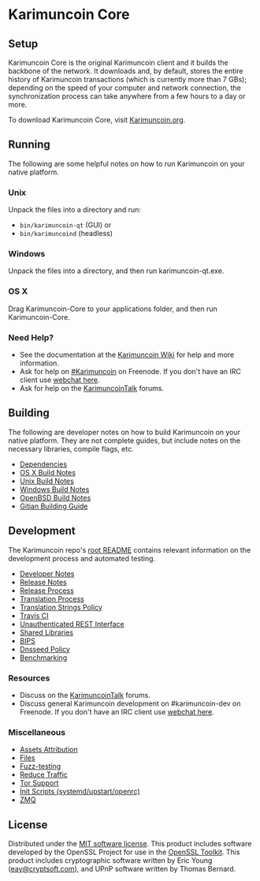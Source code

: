 Karimuncoin Core
=============

Setup
---------------------
Karimuncoin Core is the original Karimuncoin client and it builds the backbone of the network. It downloads and, by default, stores the entire history of Karimuncoin transactions (which is currently more than 7 GBs); depending on the speed of your computer and network connection, the synchronization process can take anywhere from a few hours to a day or more.

To download Karimuncoin Core, visit [Karimuncoin.org](https://Karimuncoin.org).

Running
---------------------
The following are some helpful notes on how to run Karimuncoin on your native platform.

### Unix

Unpack the files into a directory and run:

- `bin/karimuncoin-qt` (GUI) or
- `bin/karimuncoind` (headless)

### Windows

Unpack the files into a directory, and then run karimuncoin-qt.exe.

### OS X

Drag Karimuncoin-Core to your applications folder, and then run Karimuncoin-Core.

### Need Help?

* See the documentation at the [Karimuncoin Wiki](https://Karimuncoin.info/)
for help and more information.
* Ask for help on [#Karimuncoin](http://webchat.freenode.net?channels=karimuncoin) on Freenode. If you don't have an IRC client use [webchat here](http://webchat.freenode.net?channels=karimuncoin).
* Ask for help on the [KarimuncoinTalk](https://karimuncointalk.io/) forums.

Building
---------------------
The following are developer notes on how to build Karimuncoin on your native platform. They are not complete guides, but include notes on the necessary libraries, compile flags, etc.

- [Dependencies](dependencies.md)
- [OS X Build Notes](build-osx.md)
- [Unix Build Notes](build-unix.md)
- [Windows Build Notes](build-windows.md)
- [OpenBSD Build Notes](build-openbsd.md)
- [Gitian Building Guide](gitian-building.md)

Development
---------------------
The Karimuncoin repo's [root README](/README.md) contains relevant information on the development process and automated testing.

- [Developer Notes](developer-notes.md)
- [Release Notes](release-notes.md)
- [Release Process](release-process.md)
- [Translation Process](translation_process.md)
- [Translation Strings Policy](translation_strings_policy.md)
- [Travis CI](travis-ci.md)
- [Unauthenticated REST Interface](REST-interface.md)
- [Shared Libraries](shared-libraries.md)
- [BIPS](bips.md)
- [Dnsseed Policy](dnsseed-policy.md)
- [Benchmarking](benchmarking.md)

### Resources
* Discuss on the [KarimuncoinTalk](https://karimuncointalk.io/) forums.
* Discuss general Karimuncoin development on #karimuncoin-dev on Freenode. If you don't have an IRC client use [webchat here](http://webchat.freenode.net/?channels=karimuncoin-dev).

### Miscellaneous
- [Assets Attribution](assets-attribution.md)
- [Files](files.md)
- [Fuzz-testing](fuzzing.md)
- [Reduce Traffic](reduce-traffic.md)
- [Tor Support](tor.md)
- [Init Scripts (systemd/upstart/openrc)](init.md)
- [ZMQ](zmq.md)

License
---------------------
Distributed under the [MIT software license](/COPYING).
This product includes software developed by the OpenSSL Project for use in the [OpenSSL Toolkit](https://www.openssl.org/). This product includes
cryptographic software written by Eric Young ([eay@cryptsoft.com](mailto:eay@cryptsoft.com)), and UPnP software written by Thomas Bernard.
